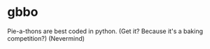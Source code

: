 # gbbo

Pie-a-thons are best coded in python.
(Get it? Because it's a baking competition?)
(Nevermind)
